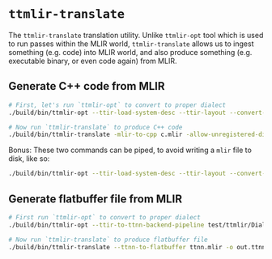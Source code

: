 # `ttmlir-translate`

The `ttmlir-translate` translation utility. Unlike `ttmlir-opt` tool which is used to run passes within the MLIR world, `ttmlir-translate` allows us to ingest something (e.g. code) into MLIR world, and also produce something (e.g. executable binary, or even code again) from MLIR.
## Generate C++ code from MLIR

```bash
# First, let's run `ttmlir-opt` to convert to proper dialect
./build/bin/ttmlir-opt --ttir-load-system-desc --ttir-layout --convert-ttir-to-ttnn --convert-ttnn-to-emitc test/ttmlir/Dialect/TTNN/simple_multiply.mlir -o c.mlir

# Now run `ttmlir-translate` to produce C++ code
./build/bin/ttmlir-translate -mlir-to-cpp c.mlir -allow-unregistered-dialect
```

Bonus: These two commands can be piped, to avoid writing a `mlir` file to disk, like so:
```bash
./build/bin/ttmlir-opt --ttir-load-system-desc --ttir-layout --convert-ttir-to-ttnn --convert-ttnn-to-emitc test/ttmlir/Dialect/TTNN/simple_multiply.mlir | ./build/bin/ttmlir-translate -mlir-to-cpp -allow-unregistered-dialect
```

## Generate flatbuffer file from MLIR
```bash
# First run `ttmlir-opt` to convert to proper dialect
./build/bin/ttmlir-opt --ttir-to-ttnn-backend-pipeline test/ttmlir/Dialect/TTNN/simple_multiply.mlir -o ttnn.mlir

# Now run `ttmlir-translate` to produce flatbuffer file
./build/bin/ttmlir-translate --ttnn-to-flatbuffer ttnn.mlir -o out.ttnn
```
